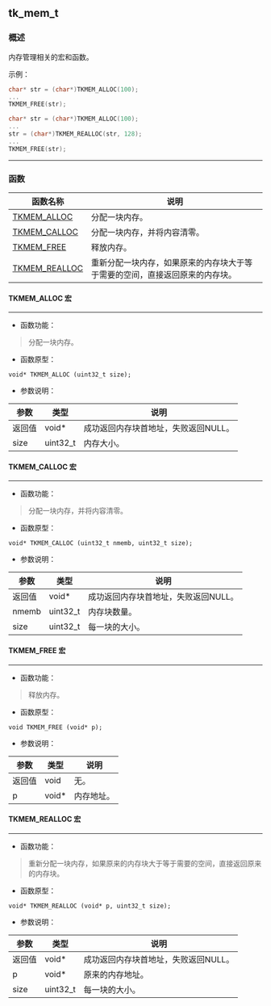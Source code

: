 ## tk\_mem\_t
### 概述
内存管理相关的宏和函数。 示例： ```c char* str = (char*)TKMEM_ALLOC(100); ... TKMEM_FREE(str); ``` ```c char* str = (char*)TKMEM_ALLOC(100); ... str = (char*)TKMEM_REALLOC(str, 128); ... TKMEM_FREE(str); ```
----------------------------------
### 函数
<p id="tk_mem_t_methods">

| 函数名称 | 说明 | 
| -------- | ------------ | 
| <a href="#tk_mem_t_TKMEM_ALLOC">TKMEM\_ALLOC</a> | 分配一块内存。 |
| <a href="#tk_mem_t_TKMEM_CALLOC">TKMEM\_CALLOC</a> | 分配一块内存，并将内容清零。 |
| <a href="#tk_mem_t_TKMEM_FREE">TKMEM\_FREE</a> | 释放内存。 |
| <a href="#tk_mem_t_TKMEM_REALLOC">TKMEM\_REALLOC</a> | 重新分配一块内存，如果原来的内存块大于等于需要的空间，直接返回原来的内存块。 |
#### TKMEM\_ALLOC 宏
-----------------------

* 函数功能：

> <p id="tk_mem_t_TKMEM_ALLOC">分配一块内存。

* 函数原型：

```
void* TKMEM_ALLOC (uint32_t size);
```

* 参数说明：

| 参数 | 类型 | 说明 |
| -------- | ----- | --------- |
| 返回值 | void* | 成功返回内存块首地址，失败返回NULL。 |
| size | uint32\_t | 内存大小。 |
#### TKMEM\_CALLOC 宏
-----------------------

* 函数功能：

> <p id="tk_mem_t_TKMEM_CALLOC">分配一块内存，并将内容清零。

* 函数原型：

```
void* TKMEM_CALLOC (uint32_t nmemb, uint32_t size);
```

* 参数说明：

| 参数 | 类型 | 说明 |
| -------- | ----- | --------- |
| 返回值 | void* | 成功返回内存块首地址，失败返回NULL。 |
| nmemb | uint32\_t | 内存块数量。 |
| size | uint32\_t | 每一块的大小。 |
#### TKMEM\_FREE 宏
-----------------------

* 函数功能：

> <p id="tk_mem_t_TKMEM_FREE">释放内存。

* 函数原型：

```
void TKMEM_FREE (void* p);
```

* 参数说明：

| 参数 | 类型 | 说明 |
| -------- | ----- | --------- |
| 返回值 | void | 无。 |
| p | void* | 内存地址。 |
#### TKMEM\_REALLOC 宏
-----------------------

* 函数功能：

> <p id="tk_mem_t_TKMEM_REALLOC">重新分配一块内存，如果原来的内存块大于等于需要的空间，直接返回原来的内存块。

* 函数原型：

```
void* TKMEM_REALLOC (void* p, uint32_t size);
```

* 参数说明：

| 参数 | 类型 | 说明 |
| -------- | ----- | --------- |
| 返回值 | void* | 成功返回内存块首地址，失败返回NULL。 |
| p | void* | 原来的内存地址。 |
| size | uint32\_t | 每一块的大小。 |
